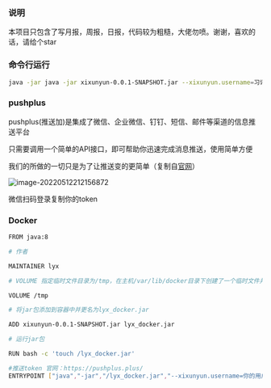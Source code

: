 ### 说明

本项目只包含了写月报，周报，日报，代码较为粗糙，大佬勿喷。谢谢，喜欢的话，请给个star

### 命令行运行

```bash
java -jar java -jar xixunyun-0.0.1-SNAPSHOT.jar --xixunyun.username=习讯云账号 -- xixunyun.password=密码 --pushplus.token=推送token
```

### pushplus

pushplus(推送加)是集成了微信、企业微信、钉钉、短信、邮件等渠道的信息推送平台

只需要调用一个简单的API接口，即可帮助你迅速完成消息推送，使用简单方便

我们的所做的一切只是为了让推送变的更简单（复制自<a href= "https://pushplus.plus/">官网</a>）

![image-20220512212156872](https://cdn.jsdelivr.net/gh/2414690715/imgPool/img/2022051261814805c3c2fe472fff1d7d0316ba51-1719b3.png)

微信扫码登录复制你的token

### Docker

```bash
FROM java:8

# 作者

MAINTAINER lyx

# VOLUME 指定临时文件目录为/tmp，在主机/var/lib/docker目录下创建了一个临时文件并链接到容器的/tmp

VOLUME /tmp

# 将jar包添加到容器中并更名为lyx_docker.jar

ADD xixunyun-0.0.1-SNAPSHOT.jar lyx_docker.jar

# 运行jar包

RUN bash -c 'touch /lyx_docker.jar'

#推送token 官网：https://pushplus.plus/
ENTRYPOINT ["java","-jar","/lyx_docker.jar","--xixunyun.username=你的用户名","--xixunyun.password=你的密码","--pushplus.token=你的token"]
```

